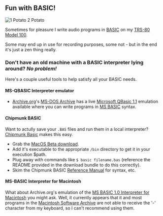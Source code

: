 ## Fun with BASIC!

![1 Potato 2 Potato](https://i.imgur.com/O0Pjufi.gif)

Sometimes for pleasure I write audio programs in [BASIC](https://en.wikipedia.org/wiki/BASIC) on my [TRS-80 Model 100](https://en.wikipedia.org/wiki/TRS-80_Model_100).

Some may end up in use for recording purposes, some not - but in the end it's just a zen thing really.


### Don't have an old machine with a BASIC interpreter lying around? *No problem!*

Here's a couple useful tools to help satisfy all your BASIC needs.

#### MS-QBASIC Interpreter emulator
* [Archive.org](https://archive.org/)'s [MS-DOS Archive](https://archive.org/details/softwarelibrary_msdos) has a live
[Microsoft QBasic 1.1](https://archive.org/details/msdos_qbasic_megapack) emulation available where you can
write programs in [MS BASIC](https://en.wikipedia.org/wiki/Microsoft_BASIC) syntax.

#### Chipmunk BASIC
Want to actully save your `.BAS` files and run them in a local interpreter? [Chipmunk Basic](http://www.nicholson.com/rhn/basic/) makes this easy.
* Grab the [MacOS Beta download](http://www.nicholson.com/rhn/basic/).
* Add it's executable to the appropriate `/bin` directory to get it in your execution $path.
* Plug away with commands like `$ basic filename.bas` (reference the README provided in the download bundle to do this correctly).
* Skim the Chipmunk BASIC [Reference Manual](http://www.nicholson.com/rhn/basic/basic.man.html) for syntax, etc.

#### MS-BASIC Interpreter for Macintosh
What about Archive.org's emulation of the [MS BASIC 1.0 Interpreter for Macintosh](https://archive.org/details/mac_MSBASIC_1) you might ask. 
Well, it currently appears that it and most programs in the [Macintosh Software Archive](https://archive.org/details/softwarelibrary_mac)
are not able to receive the '-' character from my keyboard, so I can't recommend using them.
